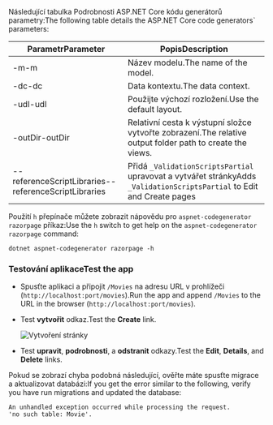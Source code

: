 <span data-ttu-id="0e632-101">Následující tabulka Podrobnosti ASP.NET Core kódu generátorů parametry:</span><span class="sxs-lookup"><span data-stu-id="0e632-101">The following table details the ASP.NET Core code generators\` parameters:</span></span>

| <span data-ttu-id="0e632-102">Parametr</span><span class="sxs-lookup"><span data-stu-id="0e632-102">Parameter</span></span>               | <span data-ttu-id="0e632-103">Popis</span><span class="sxs-lookup"><span data-stu-id="0e632-103">Description</span></span>|
| ----------------- | ------------ |
| <span data-ttu-id="0e632-104">-m</span><span class="sxs-lookup"><span data-stu-id="0e632-104">-m</span></span>  | <span data-ttu-id="0e632-105">Název modelu.</span><span class="sxs-lookup"><span data-stu-id="0e632-105">The name of the model.</span></span> |
| <span data-ttu-id="0e632-106">-dc</span><span class="sxs-lookup"><span data-stu-id="0e632-106">-dc</span></span>  | <span data-ttu-id="0e632-107">Data kontextu.</span><span class="sxs-lookup"><span data-stu-id="0e632-107">The data context.</span></span> |
| <span data-ttu-id="0e632-108">-udl</span><span class="sxs-lookup"><span data-stu-id="0e632-108">-udl</span></span> | <span data-ttu-id="0e632-109">Použijte výchozí rozložení.</span><span class="sxs-lookup"><span data-stu-id="0e632-109">Use the default layout.</span></span> |
| <span data-ttu-id="0e632-110">-outDir</span><span class="sxs-lookup"><span data-stu-id="0e632-110">-outDir</span></span> | <span data-ttu-id="0e632-111">Relativní cesta k výstupní složce vytvořte zobrazení.</span><span class="sxs-lookup"><span data-stu-id="0e632-111">The relative output folder path to create the views.</span></span> |
| <span data-ttu-id="0e632-112">--referenceScriptLibraries</span><span class="sxs-lookup"><span data-stu-id="0e632-112">--referenceScriptLibraries</span></span> | <span data-ttu-id="0e632-113">Přidá `_ValidationScriptsPartial` upravovat a vytvářet stránky</span><span class="sxs-lookup"><span data-stu-id="0e632-113">Adds `_ValidationScriptsPartial` to Edit and Create pages</span></span> |

<span data-ttu-id="0e632-114">Použití `h` přepínače můžete zobrazit nápovědu pro `aspnet-codegenerator razorpage` příkaz:</span><span class="sxs-lookup"><span data-stu-id="0e632-114">Use the `h` switch to get help on the `aspnet-codegenerator razorpage` command:</span></span>

```console
dotnet aspnet-codegenerator razorpage -h
```
<a name="test"></a>
### <a name="test-the-app"></a><span data-ttu-id="0e632-115">Testování aplikace</span><span class="sxs-lookup"><span data-stu-id="0e632-115">Test the app</span></span>

* <span data-ttu-id="0e632-116">Spusťte aplikaci a připojit `/Movies` na adresu URL v prohlížeči (`http://localhost:port/movies`).</span><span class="sxs-lookup"><span data-stu-id="0e632-116">Run the app and append `/Movies` to the URL in the browser (`http://localhost:port/movies`).</span></span>
* <span data-ttu-id="0e632-117">Test **vytvořit** odkaz.</span><span class="sxs-lookup"><span data-stu-id="0e632-117">Test the **Create** link.</span></span>

  ![Vytvoření stránky](../../tutorials/razor-pages/model/_static/conan.png)

<a name="scaffold"></a>

* <span data-ttu-id="0e632-119">Test **upravit**, **podrobnosti**, a **odstranit** odkazy.</span><span class="sxs-lookup"><span data-stu-id="0e632-119">Test the **Edit**, **Details**, and **Delete** links.</span></span>

<span data-ttu-id="0e632-120">Pokud se zobrazí chyba podobná následující, ověřte máte spusťte migrace a aktualizovat databázi:</span><span class="sxs-lookup"><span data-stu-id="0e632-120">If you get the error similar to the following, verify you have run migrations and updated the database:</span></span>

```
An unhandled exception occurred while processing the request.
'no such table: Movie'.
```
